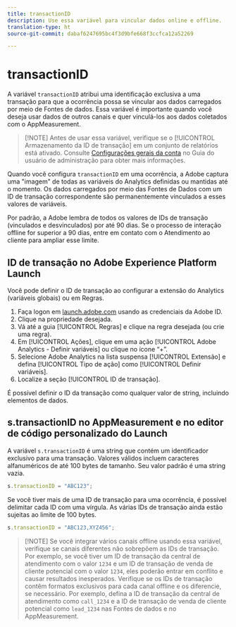 ```yaml
---
title: transactionID
description: Use essa variável para vincular dados online e offline.
translation-type: ht
source-git-commit: dabaf6247695bc4f3d9bfe668f3ccfca12a52269

---
```



# transactionID

A variável `transactionID` atribui uma identificação exclusiva a uma transação para que a ocorrência possa se vincular aos dados carregados por meio de Fontes de dados. Essa variável é importante quando você deseja usar dados de outros canais e quer vinculá-los aos dados coletados com o AppMeasurement.

>[!NOTE] Antes de usar essa variável, verifique se o [!UICONTROL Armazenamento da ID de transação] em um conjunto de relatórios está ativado. Consulte [Configurações gerais da conta](/help/admin/admin/general-acct-settings-admin.md) no Guia do usuário de administração para obter mais informações.

Quando você configura `transactionID` em uma ocorrência, a Adobe captura uma &quot;imagem&quot; de todas as variáveis do Analytics definidas ou mantidas até o momento. Os dados carregados por meio das Fontes de Dados com um ID de transação correspondente são permanentemente vinculados a esses valores de variáveis.

Por padrão, a Adobe lembra de todos os valores de IDs de transação (vinculados e desvinculados) por até 90 dias. Se o processo de interação offline for superior a 90 dias, entre em contato com o Atendimento ao cliente para ampliar esse limite.

## ID de transação no Adobe Experience Platform Launch

Você pode definir o ID de transação ao configurar a extensão do Analytics (variáveis globais) ou em Regras.

1. Faça logon em [launch.adobe.com](https://launch.adobe.com) usando as credenciais da Adobe ID.
2. Clique na propriedade desejada.
3. Vá até a guia [!UICONTROL Regras] e clique na regra desejada (ou crie uma regra).
4. Em [!UICONTROL Ações], clique em uma ação [!UICONTROL Adobe Analytics - Definir variáveis] ou clique no ícone “+”.
5. Selecione Adobe Analytics na lista suspensa [!UICONTROL Extensão] e defina [!UICONTROL Tipo de ação] como [!UICONTROL Definir variáveis].
6. Localize a seção [!UICONTROL ID de transação].

É possível definir o ID da transação como qualquer valor de string, incluindo elementos de dados.

## s.transactionID no AppMeasurement e no editor de código personalizado do Launch

A variável `s.transactionID` é uma string que contém um identificador exclusivo para uma transação. Valores válidos incluem caracteres alfanuméricos de até 100 bytes de tamanho. Seu valor padrão é uma string vazia.

```js
s.transactionID = "ABC123";
```

Se você tiver mais de uma ID de transação para uma ocorrência, é possível delimitar cada ID com uma vírgula. As várias IDs de transação ainda estão sujeitas ao limite de 100 bytes.

```js
s.transactionID = "ABC123,XYZ456";
```

>[!NOTE] Se você integrar vários canais offline usando essa variável, verifique se canais diferentes não sobrepõem as IDs de transação. Por exemplo, se você tiver um ID de transação da central de atendimento com o valor `1234` e um ID de transação de venda de cliente potencial com o valor `1234`, eles poderão entrar em conflito e causar resultados inesperados. Verifique se os IDs de transação contêm formatos exclusivos para cada canal offline e os diferencie, se necessário. Por exemplo, defina a ID de transação da central de atendimento como `call_1234` e a ID de transação de venda de cliente potencial como `lead_1234` nas Fontes de dados e no AppMeasurement.
